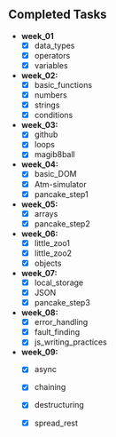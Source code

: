 ## Completed Tasks

- **week_01**
  - [x] data_types
  - [x] operators
  - [x] variables
- **week_02:**
  - [x] basic_functions
  - [x] numbers
  - [x] strings
  - [x] conditions
- **week_03:**
  - [x] github
  - [x] loops
  - [x] magib8ball
- **week_04:**
  - [x] basic_DOM
  - [x] Atm-simulator
  - [x] pancake_step1
- **week_05:**
  - [x] arrays
  - [x] pancake_step2
- **week_06:**
  - [x] little_zoo1
  - [x] little_zoo2
  - [x] objects
- **week_07:**
  - [x] local_storage
  - [x] JSON
  - [x] pancake_step3
- **week_08:**
  - [x] error_handling
  - [x] fault_finding
  - [x] js_writing_practices
- **week_09:**
  - [x] async
  - [x] chaining
  - [x] destructuring
  - [x] spread_rest

